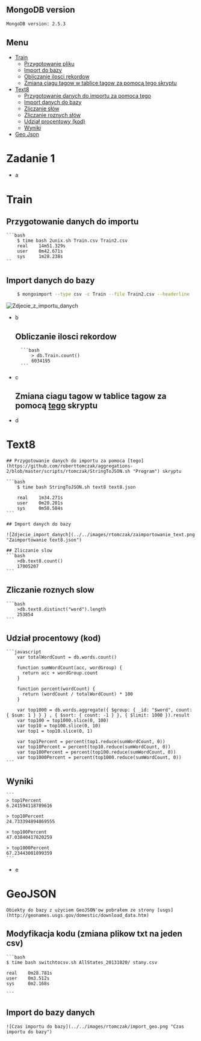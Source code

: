 ## MongoDB version

```bash
MongoDB version: 2.5.3
```
## Menu

- [Train](#train)
    - [Przygotowanie pliku](#przygotowanie-danych-do-importu)
    - [Import do bazy](#import-danych-do-bazy)
    - [Obliczanie ilosci rekordow](#obliczanie-ilosci-rekordow)
    - [Zmiana ciagu tagow w tablice tagow za pomocą tego skryptu](#zmiana-ciagu-tagow-w-tablice-tagow-za-pomocą-tego-skryptu)
- [Text8](#text8)
    - [Przygotowanie danych do importu za pomoca tego](#przygotowanie-danych-do-importu-za-pomoca-tego-skryptu)
    - [Import danych do bazy](#import-danych-do-bazy-1)
    - [Zliczanie słów](#zliczanie-slow)
    - [Zliczanie roznych słów](#zliczanie-roznych-slow)
    - [Udział procentowy (kod)](#udział-procentowy-kod)
    - [Wyniki](#wyniki)
- [Geo Json](#geojson)





# Zadanie 1

* a 
# Train
## Przygotowanie danych do importu
    
    ```bash
        $ time bash 2unix.sh Train.csv Train2.csv
        real    14m51.329s
        user    0m42.671s
        sys     1m28.238s    
    ``

## Import danych do bazy
  
```bash
    $ mongoimport --type csv -c Train --file Train2.csv --headerline
```
    
![Zdjecie_z_importu_danych](../../images/rtomczak/Czas_zaimportowania.png "Zaimportowanie  Train'a")
  
* b 
    ## Obliczanie ilosci rekordow
    
        ```bash
            > db.Train.count()
            6034195
        ```
  
* c
    ## Zmiana ciagu tagow w tablice tagow za pomocą [tego](https://github.com/roberttomczak/aggregations-2/blob/master/scripts/rtomczak/tagi.py "Program") skryptu

* d
# Text8
    ## Przygotowanie danych do importu za pomoca [tego](https://github.com/roberttomczak/aggregations-2/blob/master/scripts/rtomczak/StringToJSON.sh "Program") skryptu

    ```bash
        $ time bash StringToJSON.sh text8 text8.json

        real    1m34.271s
        user    0m20.201s
        sys     0m58.584s
    ```
    
    ## Import danych do bazy
    
    ![Zdjecie_import_danych](../../images/rtomczak/zaimportowanie_text.png "Zaimportowanie text8.json")
        
    ## Zliczanie slow
    ```bash
        >db.text8.count()
        17005207
    ```
    
## Zliczanie roznych slow
    ```bash
        >db.text8.distinct("word").length
        253854
    ```
    
## Udział procentowy (kod)
    
    ```javascript
        var totalWordCount = db.words.count()

        function sumWordCount(acc, wordGroup) {
          return acc + wordGroup.count
        }
        
        function percent(wordCount) {
          return (wordCount / totalWordCount) * 100
        }
        
        var top1000 = db.words.aggregate({ $group: { _id: "$word", count: { $sum: 1 } } } , { $sort: { count: -1 } }, { $limit: 1000 }).result
        var top100 = top1000.slice(0, 100)
        var top10 = top100.slice(0, 10)
        var top1 = top10.slice(0, 1)
        
        var top1Percent = percent(top1.reduce(sumWordCount, 0)) 
        var top10Percent = percent(top10.reduce(sumWordCount, 0))
        var top100Percent = percent(top100.reduce(sumWordCount, 0))
        var top1000Percent = percent(top1000.reduce(sumWordCount, 0))
    ```
## Wyniki
    ```
    > top1Percent
    6.241594118789616
    
    > top10Percent
    24.733394894869555
    
    > top100Percent
    47.03840417820259
    
    > top1000Percent
    67.23443001899359 
    ```
    
* e
# GeoJSON
    
    Obiekty do bazy z użyciem GeoJSON'ow pobrałem ze strony [usgs](http://geonames.usgs.gov/domestic/download_data.htm)

## Modyfikacja kodu (zmiana plikow txt na jeden csv)

    ```bash
    $ time bash switchtocsv.sh AllStates_20131020/ stany.csv

    real	0m28.781s
    user	0m3.512s
    sys		0m2.168s
    
    ```
## Import do bazy danych
    ![Czas importu do bazy](../../images/rtomczak/import_geo.png "Czas importu do bazy")